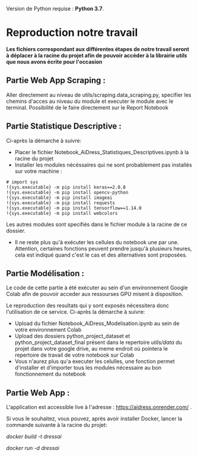 Version de Python requise : **Python 3.7**.

# Reproduction notre travail 

**Les fichiers correspondant aux différentes étapes de notre travail seront à déplacer à la racine du projet afin de pouvoir accéder à la librairie *utils* que nous avons écrite pour l'occasion**

## Partie Web App Scraping :
Aller directement au niveau de utils/scraping.data_scraping.py, specifier les chemins d'acces au niveau du module et executer le module avec le terminal. Possibilité de le faire directement sur le Report Notebook

## Partie Statistique Descriptive :
Ci-après la démarche à suivre:
* Placer le fichier Notebook_AiDress_Statistiques_Descriptives.ipynb à la racine du projet
* Installer les modules nécéssaires qui ne sont probablement pas installés sur votre machine :

```
# import sys
!{sys.executable} -m pip install keras==2.0.8
!{sys.executable} -m pip install opencv-python
!{sys.executable} -m pip install imageai
!{sys.executable} -m pip install requests
!{sys.executable} -m pip install tensorflow==1.14.0
!{sys.executable} -m pip install webcolors

```
Les autres modules sont specifiés dans le fichier module à la racine de ce dossier.

* Il ne reste plus qu'à exécuter les cellules du  notebook une par une. Attention, certaines fonctions peuvent prendre jusqu'à plusieurs heures, cela est indiqué quand c'est le cas et des alternatives sont proposées.


## Partie Modélisation : 
Le code de cette partie à été exécuter au sein d'un environnement Google Colab afin de pouvoir acceder aux ressourses GPU misent à disposition.

Le reproduction des resultats qui y sont exposés nécessitera donc l'utilisation de ce service.
Ci-après la démarche à suivre:
* Upload du fichier Notebook_AiDress_Modelisation.ipynb au sein de votre environnement Colab
* Upload des dossiers python_project_dataset et python_project_dataset_final présent dans le repertoire                 *utils/data* du projet dans votre google drive, au meme endroit où pointera le repertoire de travail de votre         notebook sur Colab
* Vous n'aurez plus qu'a executer les celulles, une fonction permet d'installer et d'importer tous les modules nécessaire au bon fonctionnement du notebook
    
## Partie Web App :
L'application est accessible live à l'adresse : https://aidress.onrender.com/ .

Si vous le souhaitez, vous pouvez, après avoir installer Docker, lancer la commande suivante à la racine du projet:

*docker build -t dressai*

*docker run -d dressai*


```python

```
